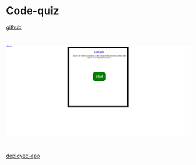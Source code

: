 # Code-quiz
[github](https://github.com/Nparson88/Code-quiz)
#
![Code-quiz](./screencap.png)
#
[deployed-app](https://nparson88.github.io/Code-quiz/)